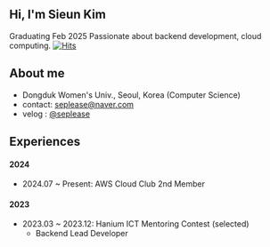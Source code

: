 ## Hi, I'm Sieun Kim
Graduating Feb 2025
Passionate about backend development, cloud computing.
[![Hits](https://hits.seeyoufarm.com/api/count/incr/badge.svg?url=https%3A%2F%2Fgithub.com%2Fseplease&count_bg=%2379C83D&title_bg=%23555555&icon=&icon_color=%23E7E7E7&title=Profile-views&edge_flat=false)](https://hits.seeyoufarm.com)

## About me
- Dongduk Women's Univ., Seoul, Korea (Computer Science)
- contact: <seplease@naver.com>
- velog : [@seplease](https://velog.io/@seplease)

## Experiences
#### 2024

- 2024.07 ~ Present: AWS Cloud Club 2nd Member

#### 2023

- 2023.03 ~ 2023.12: Hanium ICT Mentoring Contest (selected)
  - Backend Lead Developer
